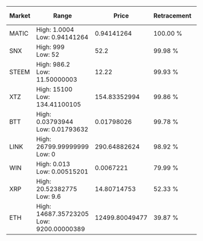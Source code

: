 | Market | Range | Price| Retracement | Doubles to 50% |
| --- | --- | --- | --- | --- |
| MATIC | High: 1.0004<br />Low: 0.94141264 | 0.94141264 | 100.00 % | 1.03 |
| SNX | High: 999<br />Low: 52 | 52.2 | 99.98 % | 10.07 |
| STEEM | High: 986.2<br />Low: 11.50000003 | 12.22 | 99.93 % | 40.82 |
| XTZ | High: 15100<br />Low: 134.41100105 | 154.83352994 | 99.86 % | 49.20 |
| BTT | High: 0.03793944<br />Low: 0.01793632 | 0.01798026 | 99.78 % | 1.55 |
| LINK | High: 26799.99999999<br />Low: 0 | 290.64882624 | 98.92 % | 46.10 |
| WIN | High: 0.013<br />Low: 0.00515201 | 0.0067221 | 79.99 % | 1.35 |
| XRP | High: 20.52382775<br />Low: 9.6 | 14.80714753 | 52.33 % | 1.02 |
| ETH | High: 14687.35723205<br />Low: 9200.00000389 | 12499.80049477 | 39.87 % | 0.00 |
